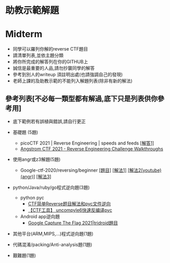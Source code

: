 # 助教示範解題


# Midterm
- 同學可以羅列你解的reverse CTF題目
- 請清單列表,並依主題分類
- 將你所完成的解答列在你的GITHUB上
- 誠信是最重要的人品,請勿抄襲同學的解答
- 參考到別人的writeup 須註明出處(也請強調自己的發現)
- 老師上課的及助教示範的不能列入解題列表(除非有新的解法)

## 參考列表[不必每一類型都有解過,底下只是列表供你參考用]

- 底下範例若有誤植與錯誤,請自行更正

- 基礎題 (5題)
  - picoCTF 2021 | Reverse Engineering | speeds and feeds [[解答1]](https://www.youtube.com/watch?v=_Q2Trkp8F8w)
  - [Angstrom CTF 2021 - Reverse Engineering Challenge Walkthroughs](https://www.youtube.com/watch?v=MhkVkOpj5OI)
- 使用angr或z3解題(5題)
  -  Google-ctf-2020/reversing/beginner
[[題目]](https://github.com/luker983/google-ctf-2020/tree/master/reversing/beginner)
[[解法1]](https://github.com/luker983/google-ctf-2020/tree/master/reversing/beginner)
[[解法2(youtube)(angr)]](https://www.youtube.com/watch?v=RCgEIBfnTEI&t=1641s)
[[解法3]](https://github.com/Dvd848/CTFs/blob/master/2020_GoogleCTF/Beginner.md)

- python/Java/ruby/go程式逆向題(3題)
  - python pyc
    - [CTF简单Reverse题目解法和pyc文件逆向](https://blog.fullstackpentest.com/a-pyc-reverse-writeup.html)  
    - [【CTF工具】 uncompyle6快速反编译pyc](https://www.bilibili.com/s/video/BV1Q64y1z7dh)
  - Android app逆向題
    - [ Google Capture The Flag 2021|tridroid題目](https://ctftime.org/task/16572)
- 其他平台(ARM,MIPS,...)程式逆向題(1題)
- 代碼混淆/packing/Anti-analysis題(1題)
- 艱難題(1題)

